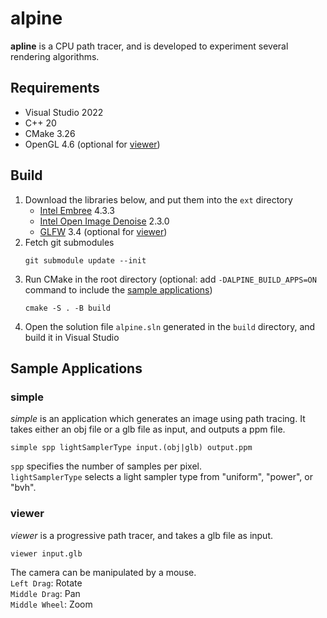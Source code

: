 # alpine
**apline** is a CPU path tracer, and is developed to experiment several rendering algorithms.

## Requirements
- Visual Studio 2022
- C++ 20
- CMake 3.26
- OpenGL 4.6 (optional for [viewer](#viewer))

## Build
1. Download the libraries below, and put them into the `ext` directory
    - [Intel Embree](https://www.embree.org/) 4.3.3
    - [Intel Open Image Denoise](https://www.openimagedenoise.org/) 2.3.0
    - [GLFW](https://www.glfw.org/) 3.4 (optional for [viewer](#viewer))
2. Fetch git submodules
    ```
    git submodule update --init
    ```
3. Run CMake in the root directory (optional: add `-DALPINE_BUILD_APPS=ON` command to include the [sample applications](#sample-applications))
    ```
    cmake -S . -B build
    ```
4. Open the solution file `alpine.sln` generated in the `build` directory, and build it in Visual Studio

## Sample Applications
### simple
*simple* is an application which generates an image using path tracing. It takes either an obj file or a glb file as input, and outputs a ppm file.
```
simple spp lightSamplerType input.(obj|glb) output.ppm
```
`spp` specifies the number of samples per pixel.  
`lightSamplerType` selects a light sampler type from "uniform", "power", or "bvh".

### viewer
*viewer* is a progressive path tracer, and takes a glb file as input.
```
viewer input.glb
```
The camera can be manipulated by a mouse.  
`Left Drag`: Rotate  
`Middle Drag`: Pan  
`Middle Wheel`: Zoom  
